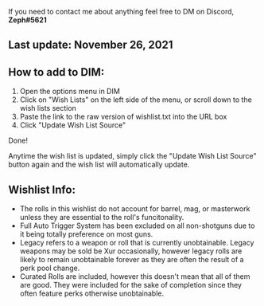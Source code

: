 If you need to contact me about anything feel free to DM on Discord, **Zeph#5621**

## Last update: November 26, 2021



## How to add to DIM:

1) Open the options menu in DIM
2) Click on "Wish Lists" on the left side of the menu, or scroll down to the wish lists section
3) Paste the link to the raw version of wishlist.txt into the URL box
4) Click "Update Wish List Source"

Done!

Anytime the wish list is updated, simply click the "Update Wish List Source" button again and the wish list will automatically update.

## Wishlist Info:

- The rolls in this wishlist do not account for barrel, mag, or masterwork unless they are essential to the roll's funcitonality.
- Full Auto Trigger System has been excluded on all non-shotguns due to it being totally preference on most guns.
- Legacy refers to a weapon or roll that is currently unobtainable. Legacy weapons may be sold be Xur occasionally, however legacy rolls are likely to remain unobtainable forever as they are often the result of a perk pool change.
- Curated Rolls are included, however this doesn't mean that all of them are good. They were included for the sake of completion since they often feature perks otherwise unobtainable.
